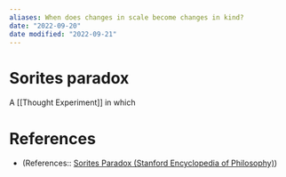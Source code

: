 ```yaml
---
aliases: When does changes in scale become changes in kind?
date: "2022-09-20"
date modified: "2022-09-21"
---
```


# Sorites paradox
A [[Thought Experiment]] in which

# References
- (References:: [Sorites Paradox (Stanford Encyclopedia of Philosophy)](https://plato.stanford.edu/entries/sorites-paradox/))

